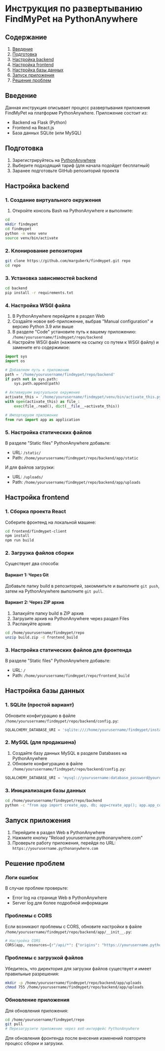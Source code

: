 # Инструкция по развертыванию FindMyPet на PythonAnywhere

## Содержание
1. [Введение](#введение)
2. [Подготовка](#подготовка)
3. [Настройка backend](#настройка-backend)
4. [Настройка frontend](#настройка-frontend)
5. [Настройка базы данных](#настройка-базы-данных)
6. [Запуск приложения](#запуск-приложения)
7. [Решение проблем](#решение-проблем)

## Введение

Данная инструкция описывает процесс развертывания приложения FindMyPet на платформе PythonAnywhere. Приложение состоит из:
- Backend на Flask (Python)
- Frontend на React.js
- База данных SQLite (или MySQL)

## Подготовка

1. Зарегистрируйтесь на [PythonAnywhere](https://www.pythonanywhere.com/)
2. Выберите подходящий тариф (для начала подойдет бесплатный)
3. Заранее подготовьте GitHub репозиторий проекта

## Настройка backend

### 1. Создание виртуального окружения

1. Откройте консоль Bash на PythonAnywhere и выполните:

```bash
cd
mkdir findmypet
cd findmypet
python -m venv venv
source venv/bin/activate
```

### 2. Клонирование репозитория

```bash
git clone https://github.com/marguberk/findmypet.git repo
cd repo
```

### 3. Установка зависимостей backend

```bash
cd backend
pip install -r requirements.txt
```

### 4. Настройка WSGI файла

1. В PythonAnywhere перейдите в раздел Web
2. Создайте новое веб-приложение, выбрав "Manual configuration" и версию Python 3.9 или выше
3. В разделе "Code" установите путь к вашему приложению: `/home/yourusername/findmypet/repo/backend`
4. Настройте WSGI файл (нажмите на ссылку со путем к WSGI файлу) и замените его содержимое:

```python
import sys
import os

# Добавляем путь к приложению
path = '/home/yourusername/findmypet/repo/backend'
if path not in sys.path:
    sys.path.append(path)

# Активируем виртуальное окружение
activate_this = '/home/yourusername/findmypet/venv/bin/activate_this.py'
with open(activate_this) as file_:
    exec(file_.read(), dict(__file__=activate_this))

# Импортируем приложение
from run import app as application
```

### 5. Настройка статических файлов

В разделе "Static files" PythonAnywhere добавьте:
- URL: `/static/`
- Path: `/home/yourusername/findmypet/repo/backend/app/static`

И для файлов загрузки:
- URL: `/uploads/`
- Path: `/home/yourusername/findmypet/repo/backend/app/uploads`

## Настройка frontend

### 1. Сборка проекта React

Соберите фронтенд на локальной машине:

```bash
cd frontend/findmypet-client
npm install
npm run build
```

### 2. Загрузка файлов сборки

Существует два способа:

#### Вариант 1: Через Git

Добавьте папку build в репозиторий, закоммитьте и выполните `git push`, затем на PythonAnywhere выполните `git pull`.

#### Вариант 2: Через ZIP архив

1. Запакуйте папку build в ZIP архив
2. Загрузите архив на PythonAnywhere через раздел Files
3. Распакуйте архив:

```bash
cd /home/yourusername/findmypet/repo
unzip build.zip -d frontend_build
```

### 3. Настройка статических файлов для фронтенда

В разделе "Static files" PythonAnywhere добавьте:
- URL: `/`
- Path: `/home/yourusername/findmypet/repo/frontend_build`

## Настройка базы данных

### 1. SQLite (простой вариант)

Обновите конфигурацию в файле `/home/yourusername/findmypet/repo/backend/config.py`:

```python
SQLALCHEMY_DATABASE_URI = 'sqlite:////home/yourusername/findmypet/instance/pets.db'
```

### 2. MySQL (для продакшена)

1. Создайте базу данных MySQL в разделе Databases на PythonAnywhere
2. Обновите конфигурацию в файле `/home/yourusername/findmypet/repo/backend/config.py`:

```python
SQLALCHEMY_DATABASE_URI = 'mysql://yourusername:database_password@yourusername.mysql.pythonanywhere-services.com/yourusername$pets'
```

### 3. Инициализация базы данных

```bash
cd /home/yourusername/findmypet/repo/backend
python -c "from app import create_app, db; app=create_app(); app.app_context().push(); db.create_all()"
```

## Запуск приложения

1. Перейдите в раздел Web в PythonAnywhere
2. Нажмите кнопку "Reload yourusername.pythonanywhere.com"
3. Проверьте работу приложения, перейдя по URL: `https://yourusername.pythonanywhere.com`

## Решение проблем

### Логи ошибок

В случае проблем проверьте:
- Error log на странице Web в PythonAnywhere
- Server log для более подробной информации

### Проблемы с CORS

Если возникают проблемы с CORS, обновите настройки в файле `/home/yourusername/findmypet/repo/backend/app/__init__.py`:

```python
# Настройка CORS
CORS(app, resources={r"/api/*": {"origins": "https://yourusername.pythonanywhere.com"}})
```

### Проблемы с загрузкой файлов

Убедитесь, что директория для загрузки файлов существует и имеет правильные разрешения:

```bash
mkdir -p /home/yourusername/findmypet/repo/backend/app/uploads
chmod 755 /home/yourusername/findmypet/repo/backend/app/uploads
```

### Обновление приложения

Для обновления приложения:

```bash
cd /home/yourusername/findmypet/repo
git pull
# Перезагрузите приложение через веб-интерфейс PythonAnywhere
```

Для обновления фронтенда после внесения изменений повторите процесс сборки и загрузки. 